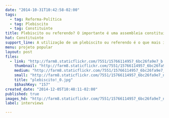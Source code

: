 ```yaml
---
date: "2014-10-31T10:42:58-02:00"
tags:
  - tag: Reforma-Política
  - tag: Plebiscito
  - tag: Constituinte
title: Plebiscito ou referendo? O importante é uma assembleia constituinte
hat: Constituinte
support_line: A utilização de um plebiscito ou referendo é o que mais importa nesse debate? Entrevista com Ricardo Gebrim.
menu: projeto popular
layout: post
files:
  - link: "http://farm8.staticflickr.com/7551/15766114957_6bc26fa9e7_b.jpg"
    thumbnail: "http://farm8.staticflickr.com/7551/15766114957_6bc26fa9e7_t.jpg"
    medium: "http://farm8.staticflickr.com/7551/15766114957_6bc26fa9e7_z.jpg"
    small: "http://farm8.staticflickr.com/7551/15766114957_6bc26fa9e7_n.jpg"
    title: "plebiscito!_0.jpg"
    $$hashKey: "157"
created_date: "2014-12-05T10:48:11-02:00"
published: true
images_hd: "http://farm8.staticflickr.com/7551/15766114957_6bc26fa9e7_n.jpg"
label: interviews

---
```

